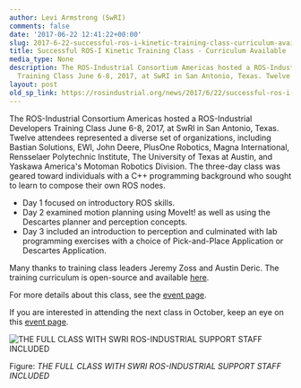 ```yaml
---
author: Levi Armstrong (SwRI)
comments: false
date: '2017-06-22 12:41:22+00:00'
slug: 2017-6-22-successful-ros-i-kinetic-training-class-curriculum-available
title: Successful ROS-I Kinetic Training Class - Curriculum Available
media_type: None
description: The ROS-Industrial Consortium Americas hosted a ROS-Industrial Developers
  Training Class June 6-8, 2017, at SwRI in San Antonio, Texas. Twelve ...
layout: post
old_sp_link: https://rosindustrial.org/news/2017/6/22/successful-ros-i-kinetic-training-class-curriculum-available
---
```


The ROS-Industrial Consortium Americas hosted a ROS-Industrial Developers Training Class June 6-8, 2017, at SwRI in San Antonio, Texas. Twelve attendees represented a diverse set of organizations, including Bastian Solutions, EWI, John Deere, PlusOne Robotics, Magna International, Rensselaer Polytechnic Institute, The University of Texas at Austin, and Yaskawa America's Motoman Robotics Division. The three-day class was geared toward individuals with a C++ programming background who sought to learn to compose their own ROS nodes.

* Day 1 focused on introductory ROS skills.
* Day 2 examined motion planning using MoveIt! as well as using the Descartes planner and perception concepts.
* Day 3 included an introduction to perception and culminated with lab programming exercises with a choice of Pick-and-Place Application or Descartes Application.

Many thanks to training class leaders Jeremy Zoss and Austin Deric. The training curriculum is open-source and available [here](https://github.com/ros-industrial/industrial_training/wiki).

For more details about this class, see the [event page](http://rosindustrial.org/events/2017/5/15/ric-americas-training-may-2017).

If you are interested in attending the next class in October, keep an eye on this [event page](http://rosindustrial.org/events/2017/10/10/ric-americas-fall-ros-i-training).

![THE FULL CLASS WITH SWRI ROS-INDUSTRIAL SUPPORT STAFF INCLUDED](https://images.squarespace-cdn.com/content/v1/51df34b1e4b08840dcfd2841/1498134875565-G9UBCG9K41ZTF990AHSZ/image-asset.jpeg)

Figure: *THE FULL CLASS WITH SWRI ROS-INDUSTRIAL SUPPORT STAFF INCLUDED*


